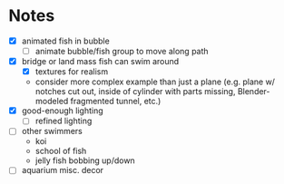 # Notes

- [x] animated fish in bubble
  - [ ] animate bubble/fish group to move along path
- [x] bridge or land mass fish can swim around
  - [x] textures for realism
  - consider more complex example than just a plane (e.g. plane w/ notches cut out, inside of cylinder with parts missing, Blender-modeled fragmented tunnel, etc.)
- [x] good-enough lighting
  - [ ] refined lighting
- [ ] other swimmers
  - koi
  - school of fish
  - jelly fish bobbing up/down
- [ ] aquarium misc. decor